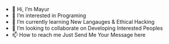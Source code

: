 - 👋 Hi, I’m Mayur
- 👀 I’m interested in Programing
- 🌱 I’m currently learning New Langauges & Ethical Hacking
- 💞️ I’m looking to collaborate on Developing Interested Peoples 
- 📫 How to reach me Just Send Me Your Message here

<!---
MEightofficial/MEightofficial is a ✨ special ✨ repository because its `README.md` (this file) appears on your GitHub profile.
You can click the Preview link to take a look at your changes.
--->
